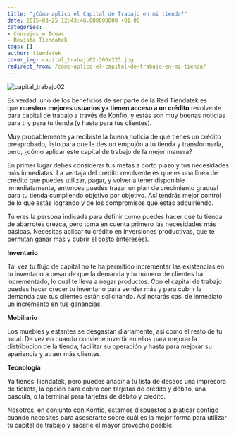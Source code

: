 ```yaml
---
title: "¿Cómo aplico el Capital de Trabajo en mi tienda?"
date: 2015-03-25 12:43:46.000000000 +01:00
categories:
- Consejos e Ideas
- Revista Tiendatek
tags: []
author: tiendatek
cover_img: capital_trabajo02-300x225.jpg
redirect_from: /como-aplico-el-capital-de-trabajo-en-mi-tienda/
---
```

![capital\_trabajo02]({{site.baseurl}}/assets/blog/capital_trabajo02-300x225.jpg)

Es verdad: uno de los beneficios de ser parte de la Red Tiendatek es
que **nuestros mejores usuarios ya tienen acceso a un crédito**
revolvente para capital de trabajo a través de Konfío, y estás son muy
buenas noticias para ti y para tu tienda (y hasta para tus clientes).

Muy probablemente ya recibiste la buena noticia de que tienes un crédito
preaprobado, listo para que le des un empujón a tu tienda y
transformarla, pero, ¿cómo aplicar este capital de trabajo de la mejor
manera?

En primer lugar debes considerar tus metas a corto plazo y tus
necesidades más inmediatas. La ventaja del crédito revolvente es que es
una línea de crédito que puedes utilizar, pagar, y volver a tener
disponible inmediatamente, entonces puedes trazar un plan de crecimiento
gradual para tu tienda cumpliendo objetivo por objetivo. Así tendrás
mejor control de lo que estás logrando y de los compromisos que estás
adquiriendo.

Tú eres la persona indicada para definir cómo puedes hacer que tu tienda
de abarrotes crezca, pero toma en cuenta primero las necesidades más
básicas. Necesitas aplicar tu crédito en inversiones productivas, que te
permitan ganar más y cubrir el costo (intereses).

**Inventario**

Tal vez tu flujo de capital no te ha permitido incrementar las
existencias en tu inventario a pesar de que la demanda y tu número de
clientes ha incrementado, lo cual te lleva a negar productos. Con el
capital de trabajo puedes hacer crecer tu inventario para vender más y
para cubrir la demanda que tus clientes están solicitando. Así notarás
casi de inmediato un incremento en tus ganancias.

**Mobiliario**

Los muebles y estantes se desgastan diariamente, así como el resto de tu
local. De vez en cuando conviene invertir en ellos para mejorar la
distribucion de la tienda, facilitar su operación y hasta para mejorar
su apariencia y atraer más clientes.

**Tecnología**

Ya tienes Tiendatek, pero puedes añadir a tu lista de deseos una
impresora de tickets, la opción para cobro con tarjetas de crédito y
débito, una báscula, o la terminal para tarjetas de débito y crédito.

Nosotros, en conjunto con Konfío, estamos dispuestos a platicar contigo
cuando necesites para asesorarte sobre cuál es la mejor forma para
utilizar tu capital de trabajo y sacarle el mayor provecho posible.
